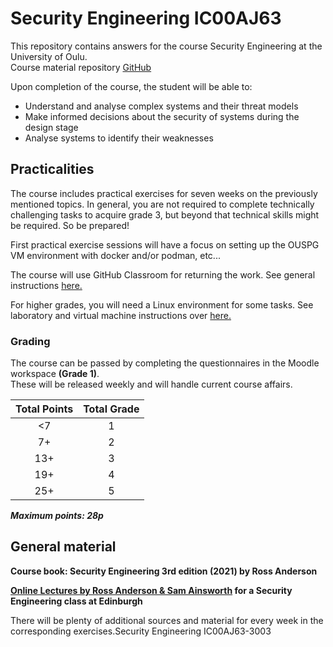 # Security Engineering IC00AJ63

This repository contains answers for the course Security Engineering at the University of Oulu.  
Course material repository [GitHub](https://ouspg.org/resources/github/)

Upon completion of the course, the student will be able to:
* Understand and analyse complex systems and their threat models
* Make informed decisions about the security of systems during the design stage
* Analyse systems to identify their weaknesses

## Practicalities

The course includes practical exercises for seven weeks on the previously mentioned topics.
In general, you are not required to complete technically challenging tasks to acquire grade 3, but beyond that technical skills might be required.
So be prepared!

First practical exercise sessions will have a focus on setting up the OUSPG VM environment with docker and/or podman, etc...

The course will use GitHub Classroom for returning the work.
See general instructions [here.](https://ouspg.org/resources/github/)

For higher grades, you will need a Linux environment for some tasks.
See laboratory and virtual machine instructions over [here.](https://github.com/ouspg/SecurityEngineering/)

### Grading

The course can be passed by completing the questionnaires in the Moodle workspace **(Grade 1)**.  
These will be released weekly and will handle current course affairs.

Total Points|Total Grade
:-:|:-:
<7 | 1
7+ | 2
13+ | 3
19+ | 4
25+ | 5

***Maximum points: 28p***

## General material

**Course book: Security Engineering 3rd edition (2021) by Ross Anderson**

**[Online Lectures by Ross Anderson & Sam Ainsworth](https://www.youtube.com/@securityengineering1350) for a Security Engineering class at Edinburgh**

There will be plenty of additional sources and material for every week in the corresponding exercises.Security Engineering IC00AJ63-3003
